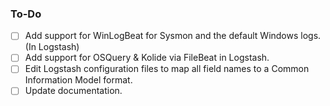 ### To-Do

- [ ] Add support for WinLogBeat for Sysmon and the default Windows logs. (In Logstash)
- [ ] Add support for OSQuery & Kolide via FileBeat in Logstash.
- [ ] Edit Logstash configuration files to map all field names to a Common Information Model format.   
- [ ] Update documentation.
